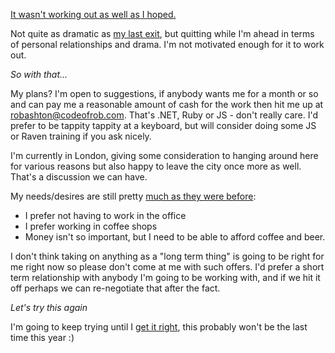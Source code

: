 [It wasn't working out as well as I hoped.](/entries/im-leaving-.net.html)

Not quite as dramatic as [my last exit](http://tekpub.com/products/change-it-up), but quitting while I'm ahead in terms of personal relationships and drama. I'm not motivated enough for it to work out.

*So with that...*

My plans? I'm open to suggestions, if anybody wants me for a month or so and can pay me a reasonable amount of cash for the work then hit me up at [robashton@codeofrob.com](mailto:robashton@codeofrob.com). That's .NET, Ruby or JS - don't really care. I'd prefer to be tappity tappity at a keyboard, but will consider doing some JS or Raven training if you ask nicely.

I'm currently in London, giving some consideration to hanging around here for various reasons but also happy to leave the city once more as well. That's a discussion we can have. 

My needs/desires are still pretty [much as they were before](/entries/i-am-interested-in-talking-about-work.html):

- I prefer not having to work in the office
- I prefer working in coffee shops
- Money isn't so important, but I need to be able to afford coffee and beer.

I don't think taking on anything as a "long term thing" is going to be right for me right now so please don't come at me with such offers. I'd prefer a short term relationship with anybody I'm going to be working with, and if we hit it off perhaps we can re-negotiate that after the fact.

*Let's try this again*

I'm going to keep trying until I [get it right](/entries/working-for-free-and-what-it-taught-me.html), this probably won't be the last time this year :)
